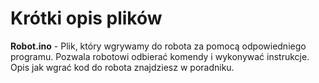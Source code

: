 # Krótki opis plików

**Robot.ino** - Plik, który wgrywamy do robota za pomocą odpowiedniego programu. Pozwala robotowi odbierać komendy i wykonywać instrukcje. Opis jak wgrać kod do robota znajdziesz w poradniku.
